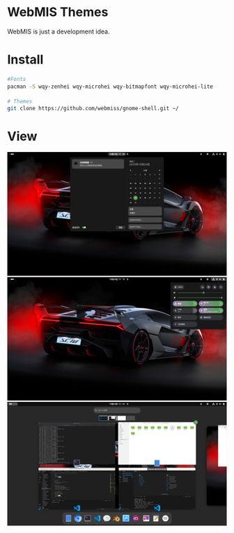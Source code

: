 # WebMIS Themes
WebMIS is just a development idea.<br>

# Install
```bash
#Fonts
pacman -S wqy-zenhei wqy-microhei wqy-bitmapfont wqy-microhei-lite

# Themes
git clone https://github.com/webmiss/gnome-shell.git ~/

```

# View
![WebMIS theme](webmis1.png?raw=true)<br>
![WebMIS theme](webmis2.png?raw=true)<br>
![WebMIS theme](webmis3.png?raw=true)<br>
